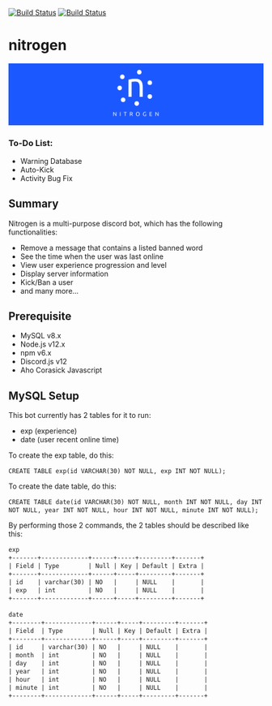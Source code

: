 [![Build Status](https://travis-ci.com/nguyenkevins/nitrogen.svg?branch=master)](https://travis-ci.com/nguyenkevins/nitrogen)
[![Build Status](https://travis-ci.com/nguyenkevins/nitrogen.svg?branch=master)](https://travis-ci.com/nguyenkevins/nitrogen)
# nitrogen

![Demo1](https://github.com/nguyenkevins/nitrogen/blob/master/misc/wallpaper.png)

### To-Do List: 
* Warning Database 
* Auto-Kick 
* Activity Bug Fix

## Summary
Nitrogen is a multi-purpose discord bot, which has the following functionalities:
* Remove a message that contains a listed banned word
* See the time when the user was last online
* View user experience progression and level
* Display server information
* Kick/Ban a user
* and many more...

## Prerequisite
* MySQL v8.x
* Node.js v12.x
* npm v6.x
* Discord.js v12
* Aho Corasick Javascript

## MySQL Setup
This bot currently has 2 tables for it to run:
* exp (experience)
* date (user recent online time)

To create the exp table, do this:
```mysql
CREATE TABLE exp(id VARCHAR(30) NOT NULL, exp INT NOT NULL);
```

To create the date table, do this:
```mysql
CREATE TABLE date(id VARCHAR(30) NOT NULL, month INT NOT NULL, day INT NOT NULL, year INT NOT NULL, hour INT NOT NULL, minute INT NOT NULL);
```

By performing those 2 commands, the 2 tables should be described like this:

```
exp
+-------+-------------+------+-----+---------+-------+
| Field | Type        | Null | Key | Default | Extra |
+-------+-------------+------+-----+---------+-------+
| id    | varchar(30) | NO   |     | NULL    |       |
| exp   | int         | NO   |     | NULL    |       |
+-------+-------------+------+-----+---------+-------+

date
+--------+-------------+------+-----+---------+-------+
| Field  | Type        | Null | Key | Default | Extra |
+--------+-------------+------+-----+---------+-------+
| id     | varchar(30) | NO   |     | NULL    |       |
| month  | int         | NO   |     | NULL    |       |
| day    | int         | NO   |     | NULL    |       |
| year   | int         | NO   |     | NULL    |       |
| hour   | int         | NO   |     | NULL    |       |
| minute | int         | NO   |     | NULL    |       |
+--------+-------------+------+-----+---------+-------+
```
